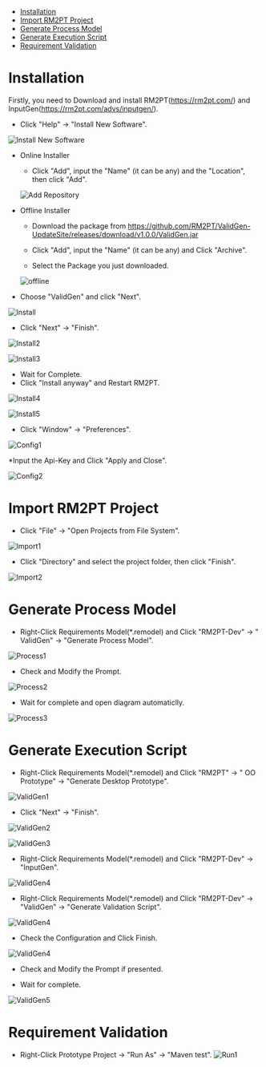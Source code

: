 - [Installation](#installation)
- [Import RM2PT Project](#import-rm2pt-project)
- [Generate Process Model](#generate-process-model)
- [Generate Execution Script](#generate-execution-script)
- [Requirement Validation](#requirement-validation)

# Installation

Firstly, you need to Download and install RM2PT(https://rm2pt.com/) and InputGen(https://rm2pt.com/advs/inputgen/).

* Click "Help" -> "Install New Software".

![Install New Software](figure/1.png)

* Online Installer
  * Click "Add", input the "Name" (it can be any) and the "Location", then click "Add".
  
  ![Add Repository](figure/2.png)

* Offline Installer
  * Download the package from https://github.com/RM2PT/ValidGen-UpdateSite/releases/download/v1.0.0/ValidGen.jar

  * Click "Add", input the "Name" (it can be any) and Click "Archive".

  * Select the Package you just downloaded.

   ![offline](figure/8.png)


* Choose "ValidGen" and click "Next".

![Install](figure/3.png)

* Click "Next" -> "Finish".

![Install2](figure/4.png)

![Install3](figure/5.png)

* Wait for Complete.
* Click "Install anyway" and Restart RM2PT.

![Install4](figure/6.png)

![Install5](figure/7.png)

* Click "Window" -> "Preferences".

![Config1](figure/11.png)

*Input the Api-Key and Click "Apply and Close".

![Config2](figure/12.png)

# Import RM2PT Project

* Click "File" -> "Open Projects from File System".

![Import1](figure/9.png)

* Click "Directory" and select the project folder, then click "Finish".

![Import2](figure/10.png)

# Generate Process Model

* Right-Click Requirements Model(*.remodel) and Click "RM2PT-Dev" -> "
ValidGen" -> "Generate Process Model".

![Process1](figure/13.png)

* Check and Modify the Prompt.

![Process2](figure/14.png)

* Wait for complete and open diagram automaticlly.

![Process3](figure/15.png)

# Generate Execution Script

* Right-Click Requirements Model(*.remodel) and Click "RM2PT" -> "
OO Prototype" -> "Generate Desktop Prototype".

![ValidGen1](figure/16.png)

* Click "Next" -> "Finish".

![ValidGen2](figure/17.png)

![ValidGen3](figure/18.png)

* Right-Click Requirements Model(*.remodel) and Click "RM2PT-Dev" -> "InputGen".

![ValidGen4](figure/19.png)

* Right-Click Requirements Model(*.remodel) and Click "RM2PT-Dev" -> "ValidGen" -> "Generate Validation Script".

![ValidGen4](figure/20.png)

* Check the Configuration and Click Finish.

![ValidGen4](figure/21.png)

* Check and Modify the Prompt if presented.

* Wait for complete.

![ValidGen5](figure/22.png)




# Requirement Validation
* Right-Click Prototype Project -> "Run As" -> "Maven test".
![Run1](figure/23.png)
